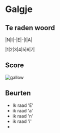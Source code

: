 # Galgje

## Te raden woord

|N|I|-|E|-|I|A|

|1|2|3|4|5|6|7|

## Score
![gallow](./images/1.png)

## Beurten
* Ik raad 'E'
* ik raad 'a'
* ik raad 'n'
* ik raad 'i'
* 
